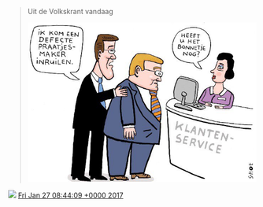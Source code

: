> Uit de Volkskrant vandaag 
> 
> ![](../../media/824900793174142976-C3Ki5i2UoAA22Fg.jpg)

<img src="../../media/tweet.ico" width="12" /> [Fri Jan 27 08:44:09 +0000 2017](https://twitter.com/DromerDenker/status/824900793174142976)